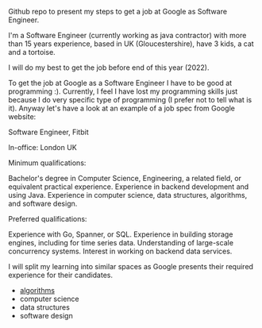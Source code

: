 Github repo to present my steps to get a job at Google as Software Engineer.

I'm a Software Engineer (currently working as java contractor) with more than 15 years experience, based in UK (Gloucestershire), have 3 kids, a cat and a tortoise.

I will do my best to get the job before end of this year (2022).

To get the job at Google as a Software Engineer I have to be good at programming :).
Currently, I feel I have lost my programming skills just because I do very specific type of programming (I prefer not to tell what is it).
Anyway let's have a look at an example of a job spec from Google website:

Software Engineer, Fitbit

In-office:
London UK

Minimum qualifications:

Bachelor's degree in Computer Science, Engineering, a related field, or equivalent practical experience.
Experience in backend development and using Java.
Experience in computer science, data structures, algorithms, and software design.

Preferred qualifications:

Experience with Go, Spanner, or SQL.
Experience in building storage engines, including for time series data.
Understanding of large-scale concurrency systems.
Interest in working on backend data services.

I will split my learning into similar spaces as Google presents their required experience for their candidates.

 - [algorithms](algorithms/algoIntro.md)
 - computer science
 - data structures
 - software design
